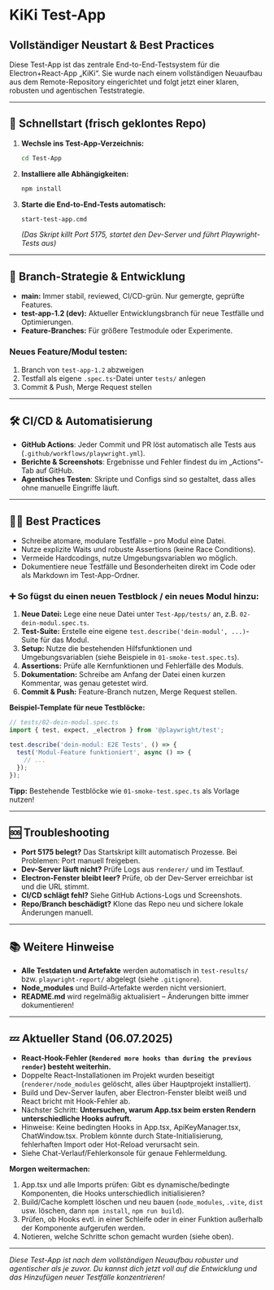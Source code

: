 # KiKi Test-App

## Vollständiger Neustart & Best Practices

Diese Test-App ist das zentrale End-to-End-Testsystem für die Electron+React-App „KiKi“. Sie wurde nach einem vollständigen Neuaufbau aus dem Remote-Repository eingerichtet und folgt jetzt einer klaren, robusten und agentischen Teststrategie.

---

## 🚀 Schnellstart (frisch geklontes Repo)

1. **Wechsle ins Test-App-Verzeichnis:**
   ```sh
   cd Test-App
   ```
2. **Installiere alle Abhängigkeiten:**
   ```sh
   npm install
   ```
3. **Starte die End-to-End-Tests automatisch:**
   ```sh
   start-test-app.cmd
   ```
   _(Das Skript killt Port 5175, startet den Dev-Server und führt Playwright-Tests aus)_

---

## 🌱 Branch-Strategie & Entwicklung
- **main:** Immer stabil, reviewed, CI/CD-grün. Nur gemergte, geprüfte Features.
- **test-app-1.2 (dev):** Aktueller Entwicklungsbranch für neue Testfälle und Optimierungen.
- **Feature-Branches:** Für größere Testmodule oder Experimente.

### Neues Feature/Modul testen:
1. Branch von `test-app-1.2` abzweigen
2. Testfall als eigene `.spec.ts`-Datei unter `tests/` anlegen
3. Commit & Push, Merge Request stellen

---

## 🛠️ CI/CD & Automatisierung
- **GitHub Actions**: Jeder Commit und PR löst automatisch alle Tests aus (`.github/workflows/playwright.yml`).
- **Berichte & Screenshots**: Ergebnisse und Fehler findest du im „Actions“-Tab auf GitHub.
- **Agentisches Testen**: Skripte und Configs sind so gestaltet, dass alles ohne manuelle Eingriffe läuft.

---

## 🧑‍💻 Best Practices
- Schreibe atomare, modulare Testfälle – pro Modul eine Datei.
- Nutze explizite Waits und robuste Assertions (keine Race Conditions).
- Vermeide Hardcodings, nutze Umgebungsvariablen wo möglich.
- Dokumentiere neue Testfälle und Besonderheiten direkt im Code oder als Markdown im Test-App-Ordner.

### ➕ **So fügst du einen neuen Testblock / ein neues Modul hinzu:**
1. **Neue Datei:** Lege eine neue Datei unter `Test-App/tests/` an, z.B. `02-dein-modul.spec.ts`.
2. **Test-Suite:** Erstelle eine eigene `test.describe('dein-modul', ...)`-Suite für das Modul.
3. **Setup:** Nutze die bestehenden Hilfsfunktionen und Umgebungsvariablen (siehe Beispiele in `01-smoke-test.spec.ts`).
4. **Assertions:** Prüfe alle Kernfunktionen und Fehlerfälle des Moduls.
5. **Dokumentation:** Schreibe am Anfang der Datei einen kurzen Kommentar, was genau getestet wird.
6. **Commit & Push:** Feature-Branch nutzen, Merge Request stellen.

**Beispiel-Template für neue Testblöcke:**
```typescript
// tests/02-dein-modul.spec.ts
import { test, expect, _electron } from '@playwright/test';

test.describe('dein-modul: E2E Tests', () => {
  test('Modul-Feature funktioniert', async () => {
    // ...
  });
});
```

**Tipp:** Bestehende Testblöcke wie `01-smoke-test.spec.ts` als Vorlage nutzen!

---

## 🆘 Troubleshooting
- **Port 5175 belegt?** Das Startskript killt automatisch Prozesse. Bei Problemen: Port manuell freigeben.
- **Dev-Server läuft nicht?** Prüfe Logs aus `renderer/` und im Testlauf.
- **Electron-Fenster bleibt leer?** Prüfe, ob der Dev-Server erreichbar ist und die URL stimmt.
- **CI/CD schlägt fehl?** Siehe GitHub Actions-Logs und Screenshots.
- **Repo/Branch beschädigt?** Klone das Repo neu und sichere lokale Änderungen manuell.

---

## 📚 Weitere Hinweise
- **Alle Testdaten und Artefakte** werden automatisch in `test-results/` bzw. `playwright-report/` abgelegt (siehe `.gitignore`).
- **Node_modules** und Build-Artefakte werden nicht versioniert.
- **README.md** wird regelmäßig aktualisiert – Änderungen bitte immer dokumentieren!

---

## 💤 Aktueller Stand (06.07.2025)

- **React-Hook-Fehler (`Rendered more hooks than during the previous render`) besteht weiterhin.**
- Doppelte React-Installationen im Projekt wurden beseitigt (`renderer/node_modules` gelöscht, alles über Hauptprojekt installiert).
- Build und Dev-Server laufen, aber Electron-Fenster bleibt weiß und React bricht mit Hook-Fehler ab.
- Nächster Schritt: **Untersuchen, warum App.tsx beim ersten Rendern unterschiedliche Hooks aufruft.**
- Hinweise: Keine bedingten Hooks in App.tsx, ApiKeyManager.tsx, ChatWindow.tsx. Problem könnte durch State-Initialisierung, fehlerhaften Import oder Hot-Reload verursacht sein.
- Siehe Chat-Verlauf/Fehlerkonsole für genaue Fehlermeldung.

**Morgen weitermachen:**
1. App.tsx und alle Imports prüfen: Gibt es dynamische/bedingte Komponenten, die Hooks unterschiedlich initialisieren?
2. Build/Cache komplett löschen und neu bauen (`node_modules`, `.vite`, `dist` usw. löschen, dann `npm install`, `npm run build`).
3. Prüfen, ob Hooks evtl. in einer Schleife oder in einer Funktion außerhalb der Komponente aufgerufen werden.
4. Notieren, welche Schritte schon gemacht wurden (siehe oben).

---

*Diese Test-App ist nach dem vollständigen Neuaufbau robuster und agentischer als je zuvor. Du kannst dich jetzt voll auf die Entwicklung und das Hinzufügen neuer Testfälle konzentrieren!*

